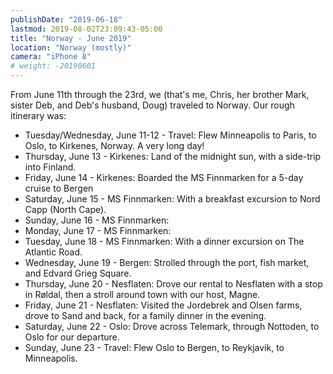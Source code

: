 ```yaml
---
publishDate: "2019-06-18"
lastmod: 2019-08-02T23:09:43-05:00
title: "Norway - June 2019"
location: "Norway (mostly)"
camera: "iPhone 8"
# weight: -20190601
---
```


From June 11th through the 23rd, we (that's me, Chris, her brother Mark, sister Deb, and Deb's husband, Doug) traveled to Norway.  Our rough itinerary was:

  - Tuesday/Wednesday, June 11-12 - Travel: Flew Minneapolis to Paris, to Oslo, to Kirkenes, Norway.  A very long day!
  - Thursday, June 13 - Kirkenes: Land of the midnight sun, with a side-trip into Finland.
  - Friday, June 14 - Kirkenes: Boarded the MS Finnmarken for a 5-day cruise to Bergen
  - Saturday, June 15 - MS Finnmarken: With a breakfast excursion to Nord Capp (North Cape).
  - Sunday, June 16 - MS Finnmarken:
  - Monday, June 17 - MS Finnmarken:
  - Tuesday, June 18 - MS Finnmarken: With a dinner excursion on The Atlantic Road.
  - Wednesday, June 19 - Bergen: Strolled through the port, fish market, and Edvard Grieg Square.
  - Thursday, June 20 - Nesflaten: Drove our rental to Nesflaten with a stop in Røldal, then a stroll around town with our host, Magne.
  - Friday, June 21 - Nesflaten: Visited the Jordebrek and Olsen farms, drove to Sand and back, for a family dinner in the evening.
  - Saturday, June 22 - Oslo: Drove across Telemark, through Nottoden, to Oslo for our departure.
  - Sunday, June 23 - Travel: Flew Oslo to Bergen, to Reykjavik, to Minneapolis.
